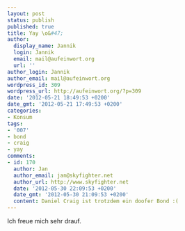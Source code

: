 ```yaml
---
layout: post
status: publish
published: true
title: Yay \o&#47;
author:
  display_name: Jannik
  login: Jannik
  email: mail@aufeinwort.org
  url: ''
author_login: Jannik
author_email: mail@aufeinwort.org
wordpress_id: 309
wordpress_url: http://aufeinwort.org/?p=309
date: '2012-05-21 18:49:53 +0200'
date_gmt: '2012-05-21 17:49:53 +0200'
categories:
- Konsum
tags:
- '007'
- bond
- craig
- yay
comments:
- id: 170
  author: Jan
  author_email: jan@skyfighter.net
  author_url: http://www.skyfighter.net
  date: '2012-05-30 22:09:53 +0200'
  date_gmt: '2012-05-30 21:09:53 +0200'
  content: Daniel Craig ist trotzdem ein doofer Bond :(
---
```

<p>Ich freue mich sehr drauf.</p>
